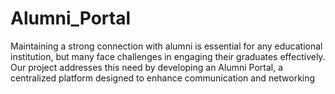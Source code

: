 # Alumni_Portal
Maintaining a strong connection with alumni is essential for any educational institution, but many face challenges in engaging their graduates effectively. Our project addresses this need by developing an Alumni Portal, a centralized platform designed to enhance communication and networking
